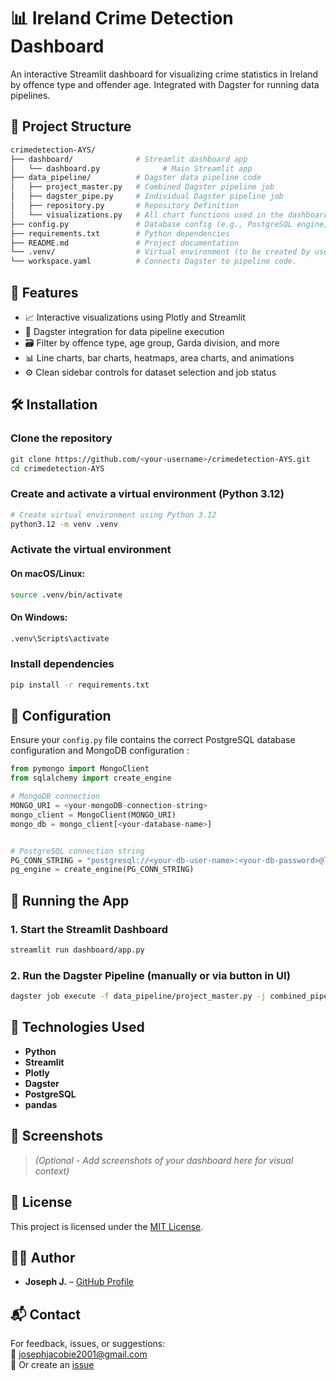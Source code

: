 
# 📊 Ireland Crime Detection Dashboard

An interactive Streamlit dashboard for visualizing crime statistics in Ireland by offence type and offender age. Integrated with Dagster for running data pipelines.

## 📁 Project Structure

```bash
crimedetection-AYS/
├── dashboard/              # Streamlit dashboard app
│   └── dashboard.py              # Main Streamlit app
├── data_pipeline/          # Dagster data pipeline code
│   ├── project_master.py   # Combined Dagster pipeline job
│   ├── dagster_pipe.py     # Individual Dagster pipeline job
│   ├── repository.py       # Repository Definition 
│   └── visualizations.py   # All chart functions used in the dashboard
├── config.py               # Database config (e.g., PostgreSQL engine,MongoDB)
├── requirements.txt        # Python dependencies
├── README.md               # Project documentation
└── .venv/                  # Virtual environment (to be created by user)
└── workspace.yaml          # Connects Dagster to pipeline code.
```

## 🚀 Features

- 📈 Interactive visualizations using Plotly and Streamlit
- 🧠 Dagster integration for data pipeline execution
- 🗃️ Filter by offence type, age group, Garda division, and more
- 📊 Line charts, bar charts, heatmaps, area charts, and animations
- ⚙️ Clean sidebar controls for dataset selection and job status

## 🛠️ Installation

### Clone the repository
```bash
git clone https://github.com/<your-username>/crimedetection-AYS.git
cd crimedetection-AYS
```

### Create and activate a virtual environment (Python 3.12)

```bash
# Create virtual environment using Python 3.12
python3.12 -m venv .venv
```

### Activate the virtual environment

#### On macOS/Linux:
```bash
source .venv/bin/activate
```

#### On Windows:
```bash
.venv\Scripts\activate
```

### Install dependencies
```bash
pip install -r requirements.txt
```
## 🧰 Configuration

Ensure your `config.py` file contains the correct PostgreSQL database configuration and MongoDB configuration :

```python
from pymongo import MongoClient
from sqlalchemy import create_engine

# MongoDB connection 
MONGO_URI = <your-mongoDB-connection-string> 
mongo_client = MongoClient(MONGO_URI)
mongo_db = mongo_client[<your-database-name>]


# PostgreSQL connection string
PG_CONN_STRING = "postgresql://<your-db-user-name>:<your-db-password>@localhost:5432/<your-database-name>"
pg_engine = create_engine(PG_CONN_STRING)
```

## 🧪 Running the App

### 1. Start the Streamlit Dashboard
```bash
streamlit run dashboard/app.py
```

### 2. Run the Dagster Pipeline (manually or via button in UI)
```bash
dagster job execute -f data_pipeline/project_master.py -j combined_pipeline_job
```


## 🧩 Technologies Used

- **Python**
- **Streamlit**
- **Plotly**
- **Dagster**
- **PostgreSQL**
- **pandas**


## 📸 Screenshots

> _(Optional - Add screenshots of your dashboard here for visual context)_





## 📜 License

This project is licensed under the [MIT License](LICENSE).


## 🙋‍♂️ Author

- **Joseph J.** – [GitHub Profile](https://github.com/JosephJ7)


## 📬 Contact

For feedback, issues, or suggestions:  
📧 josephjacobie2001@gmail.com  
📁 Or create an [issue](https://github.com/JosephJ7/crimedetection-AYS/issues)

